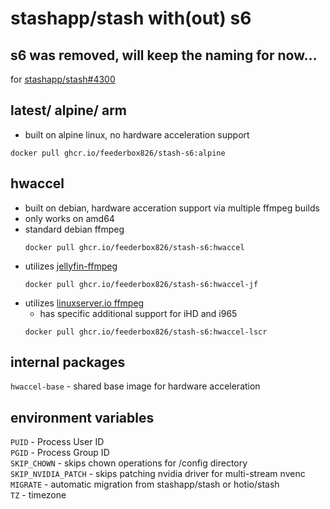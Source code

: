 # stashapp/stash with(out) s6
## s6 was removed, will keep the naming for now...

for [stashapp/stash#4300](https://github.com/stashapp/stash/issues/4300)

## latest/ alpine/ arm
- built on alpine linux, no hardware acceleration support
```
docker pull ghcr.io/feederbox826/stash-s6:alpine
```

## hwaccel
- built on debian, hardware acceration support via multiple ffmpeg builds
- only works on amd64
- standard debian ffmpeg
    ```
    docker pull ghcr.io/feederbox826/stash-s6:hwaccel
    ```
- utilizes [jellyfin-ffmpeg](https://jellyfin.org/docs/general/administration/hardware-acceleration/)
    ```
    docker pull ghcr.io/feederbox826/stash-s6:hwaccel-jf
    ```
- utilizes [linuxserver.io ffmpeg](https://github.com/linuxserver/docker-ffmpeg)
    - has specific additional support for iHD and i965
    ```
    docker pull ghcr.io/feederbox826/stash-s6:hwaccel-lscr
    ```

## internal packages
`hwaccel-base` - shared base image for hardware acceleration

## environment variables
`PUID` - Process User ID  
`PGID` - Process Group ID  
`SKIP_CHOWN` - skips chown operations for /config directory  
`SKIP_NVIDIA_PATCH` - skips patching nvidia driver for multi-stream nvenc  
`MIGRATE` - automatic migration from stashapp/stash or hotio/stash  
`TZ` - timezone  